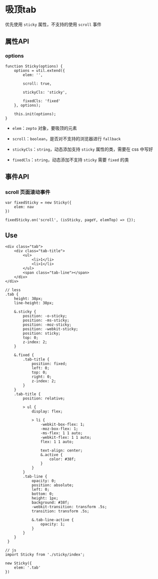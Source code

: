# 吸顶tab

优先使用 `sticky` 属性，不支持的使用 `scroll` 事件

## 属性API

### options

    function Sticky(options) {
        options = util.extend({
            elem: '',

            scroll: true,

            stickyCls: 'sticky',

            fixedCls: 'fixed'
        }, options);

        this.init(options);
    }

-  `elem`：`zepto` 对象，要吸顶的元素

- `scroll`：`boolean`，是否对不支持的浏览器进行 `fallback`

- `stickyCls`：`string`，动态添加支持 `sticky`  属性的类，需要在 css 中写好

- `fixedCls`：`string`，动态添加不支持 `sticky` 需要 `fixed` 的类

## 事件API

### scroll 页面滚动事件

    var fixedSticky = new Sticky({
        elem: nav
    })

    fixedSticky.on('scroll', (isSticky, pageY, elemTop) => {});

## Use

    <div class="tab">
        <div class="tab-title">
            <ul>
                <li>1</li>
                <li>1</li>
            </ul>
            <span class="tab-line"></span>
        </div>
    </div>

    // less
    .tab {
        height: 38px;
        line-height: 38px;

        &.sticky {
            position: -o-sticky;
            position: -ms-sticky;
            position: -moz-sticky;
            position: -webkit-sticky;
            position: sticky;
            top: 0;
            z-index: 2;
        }

        &.fixed {
            .tab-title {
                position: fixed;
                left: 0;
                top: 0;
                right: 0;
                z-index: 2;
            }
        }
        .tab-title {
            position: relative;

            > ul {
                display: flex;

                > li {
                    -webkit-box-flex: 1;
                    -moz-box-flex: 1;
                    -ms-flex: 1 1 auto;
                    -webkit-flex: 1 1 auto;
                    flex: 1 1 auto;

                    text-align: center;
                    &.active {
                        color: #38f;
                    }
                }
            }
            .tab-line {
                opacity: 0;
                position: absolute;
                left: 0;
                bottom: 0;
                height: 1px;
                background: #38f;
                -webkit-transition: transform .5s;
                transition: transform .5s;

                &.tab-line-active {
                    opacity: 1;
                }
            }
        }
     }

    // js
    import Sticky from './sticky/index';

    new Sticky({
        elem: '.tab'
    })
